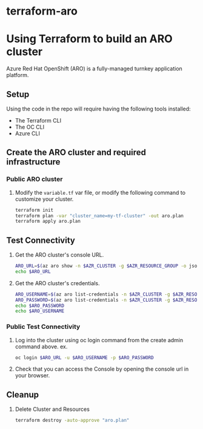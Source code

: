 # terraform-aro
# Using Terraform to build an ARO cluster

Azure Red Hat OpenShift (ARO) is a fully-managed turnkey application platform.

## Setup

Using the code in the repo will require having the following tools installed:

- The Terraform CLI
- The OC CLI
- Azure CLI

## Create the ARO cluster and required infrastructure

### Public ARO cluster

1. Modify the `variable.tf` var file, or modify the following command to customize your cluster.

   ```bash
   terraform init
   terraform plan -var "cluster_name=my-tf-cluster" -out aro.plan
   terraform apply aro.plan
   ```
 ## Test Connectivity

1. Get the ARO cluster's console URL.

   ```bash
   ARO_URL=$(az aro show -n $AZR_CLUSTER -g $AZR_RESOURCE_GROUP -o json | jq -r '.apiserverProfile.url')
   echo $ARO_URL
   ```

2. Get the ARO cluster's credentials.

   ```bash
   ARO_USERNAME=$(az aro list-credentials -n $AZR_CLUSTER -g $AZR_RESOURCE_GROUP -o json | jq -r '.kubeadminUsername')
   ARO_PASSWORD=$(az aro list-credentials -n $AZR_CLUSTER -g $AZR_RESOURCE_GROUP -o json | jq -r '.kubeadminPassword')
   echo $ARO_PASSWORD
   echo $ARO_USERNAME
   ```

### Public Test Connectivity

1. Log into the cluster using oc login command from the create admin command above. ex.

    ```bash
    oc login $ARO_URL -u $ARO_USERNAME -p $ARO_PASSWORD
    ```

2. Check that you can access the Console by opening the console url in your browser.

## Cleanup

1. Delete Cluster and Resources

    ```bash
    terraform destroy -auto-approve "aro.plan"
    ```
